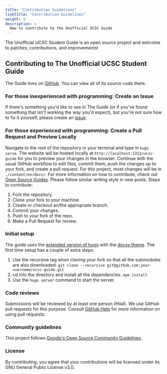 ```yaml
---
title: "Contribution Guidelines"
linkTitle: "Contribution Guidelines"
weight: 9
description: >
  How to contribute to the Unofficial UCSC Guide
---
```


The Unofficial UCSC Student Guide is an open source project and welcome to patches, contributions, and improvements!

## Contributing to The Unofficial UCSC Student Guide
The Guide lives on [GitHub](https://github.com/hamorrar/ucsc-guide). You can view all of its source code there.

### For those inexperienced with programming: Create an Issue
If there's something you'd like to see in The Guide (or if you've found something that isn't working the way you'd expect), but you're not sure how to fix it yourself, please create an [issue](https://github.com/hamorrar/ucsc-guide/issues).

### For those experienced with programming: Create a Pull Request and Preview Locally
Navigate to the root of the repository in your terminal and type in ``hugo serve``. The website will be hosted locally at ``http://localhost:1313/ucsc-guide`` for you to preview your changes in the browser. Continue with the usual GitHub workflow to edit files, commit them, push the changes up to your fork, and create a pull request. For this project, most changes will be in ``./content/en/docs/``. For more information on how to contribute, check out [Open Source Guides](https://opensource.guide/how-to-contribute/). Please follow similar writing style in new posts.
Steps to contribute:
1. Fork the repository.
1. Clone your fork to your machine.
1. Create or checkout an/the appropriate branch.
1. Commit your changes.
1. Push to your fork of the repo.
1. Make a Pull Request for review.

### Initial setup
The guide uses the [extended version of hugo](https://github.com/gohugoio/hugo/releases) with the [docsy theme](https://www.docsy.dev/docs/getting-started/). The first time setup has a couple of extra steps.
1. Use the recursive tag when cloning your fork so that all the submodules are also downloaded: `git clone --recursive git@github.com:your-username/ucsc-guide.git`
1. cd into the directory and install all the dependencies. `npm install`
1. Use the `hugo server` command to start the server.

### Code reviews
Submissions will be reviewed by at least one person (Hilal). We use GitHub pull requests for this purpose. Consult [GitHub Help](https://help.github.com/articles/about-pull-requests/) for more information on using pull requests.

### Community guidelines
This project follows [Google's Open Source Community Guidelines](https://opensource.google.com/conduct/).

### License
By contributing, you agree that your contributions will be licensed under its GNU General Public License v3.0.
